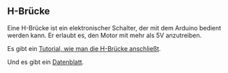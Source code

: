 H-Brücke
--------

Eine H-Brücke ist ein elektronischer Schalter, der mit dem Arduino bedient werden kann. Er erlaubt es, den Motor mit mehr als 5V anzutreiben.

Es gibt ein [Tutorial, wie man die H-Brücke anschließt](http://www.arduino-tutorial.de/2010/06/motorsteuerung-mit-einem-h-bridge-ic/).

Und es gibt ein [Datenblatt](l293d.pdf).